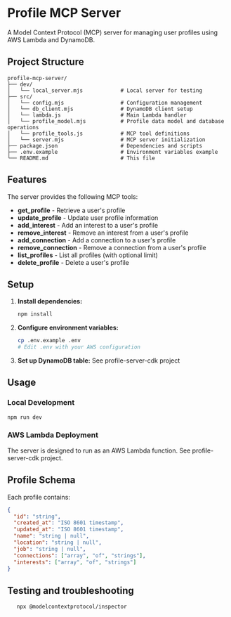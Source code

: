# Profile MCP Server

A Model Context Protocol (MCP) server for managing user profiles using AWS Lambda and DynamoDB.

## Project Structure

```
profile-mcp-server/
├── dev/
│   └── local_server.mjs            # Local server for testing
├── src/
│   └── config.mjs                  # Configuration management
│   └── db_client.mjs               # DynamoDB client setup
│   └── lambda.js                   # Main Lambda handler
│   └── profile_model.mjs           # Profile data model and database operations
│   └── profile_tools.js            # MCP tool definitions
│   └── server.mjs                  # MCP server initialization
├── package.json                    # Dependencies and scripts
├── .env.example                    # Environment variables example
└── README.md                       # This file
```

## Features

The server provides the following MCP tools:

- **get_profile** - Retrieve a user's profile
- **update_profile** - Update user profile information
- **add_interest** - Add an interest to a user's profile
- **remove_interest** - Remove an interest from a user's profile
- **add_connection** - Add a connection to a user's profile
- **remove_connection** - Remove a connection from a user's profile
- **list_profiles** - List all profiles (with optional limit)
- **delete_profile** - Delete a user's profile

## Setup

1. **Install dependencies:**
   ```bash
   npm install
   ```

2. **Configure environment variables:**
   ```bash
   cp .env.example .env
   # Edit .env with your AWS configuration
   ```

3. **Set up DynamoDB table:**
   See profile-server-cdk project

## Usage

### Local Development

```bash
npm run dev
```

### AWS Lambda Deployment

The server is designed to run as an AWS Lambda function. See profile-server-cdk project.

## Profile Schema

Each profile contains:

```json
{
  "id": "string",
  "created_at": "ISO 8601 timestamp",
  "updated_at": "ISO 8601 timestamp",
  "name": "string | null",
  "location": "string | null", 
  "job": "string | null",
  "connections": ["array", "of", "strings"],
  "interests": ["array", "of", "strings"]
}
```

## Testing and troubleshooting
```bash
   npx @modelcontextprotocol/inspector
```

